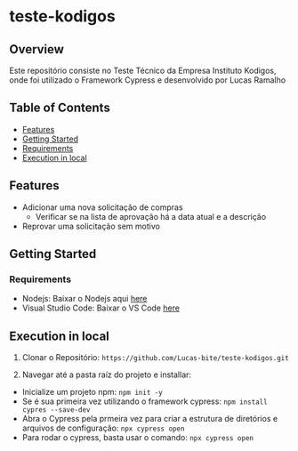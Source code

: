 # teste-kodigos

## Overview

Este repositório consiste no Teste Técnico da Empresa Instituto Kodigos, onde foi utilizado o Framework Cypress e desenvolvido por Lucas Ramalho

## Table of Contents

- [Features](#features)
- [Getting Started](#getting-started)
- [Requirements](#requirements)
- [Execution in local](#execution-in-local)

## Features

- Adicionar uma nova solicitação de compras
  - Verificar se na lista de aprovação há a data atual e a descrição
- Reprovar uma solicitação sem motivo

## Getting Started

### Requirements

- Nodejs: Baixar o Nodejs aqui [here](https://nodejs.org/en/download) 
- Visual Studio Code: Baixar o VS Code [here](https://code.visualstudio.com/)

## Execution in local

1. Clonar o Repositório: ```https://github.com/Lucas-bite/teste-kodigos.git```

2. Navegar até a pasta raíz do projeto e installar:
  - Inicialize um projeto npm: ```npm init -y```
  - Se é sua primeira vez utilizando o framework cypress: ```npm install cypres --save-dev```
  - Abra o Cypress pela prmeira vez para criar a estrutura de diretórios e arquivos de configuração: ```npx cypress open```
  - Para rodar o cypress, basta usar o comando: ```npx cypress open```

